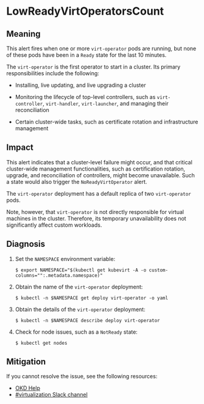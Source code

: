 <!-- Edited by Jiří Herrmann, 7 Nov 2022 -->

# LowReadyVirtOperatorsCount 

## Meaning

This alert fires when one or more `virt-operator` pods are running, but none of these pods have been in a `Ready` state for the last 10 minutes. 

The `virt-operator` is the first operator to start in a cluster. Its primary responsibilities include the following: 

- Installing, live updating, and live upgrading a cluster

- Monitoring the lifecycle of top-level controllers, such as `virt-controller`, `virt-handler`, `virt-launcher`, and managing their reconciliation

- Certain cluster-wide tasks, such as certificate rotation and infrastructure management


## Impact

This alert indicates that a cluster-level failure might occur, and that critical cluster-wide management functionalities, such as certification rotation, upgrade, and reconciliation of controllers, might become unavailable. Such a state would also trigger the `NoReadyVirtOperator` alert.

The `virt-operator` deployment has a default replica of two `virt-operator` pods.

Note, however, that `virt-operator` is not directly responsible for virtual machines in the cluster. Therefore, its temporary unavailability does not significantly affect custom workloads.

## Diagnosis

1. Set the `NAMESPACE` environment variable:
    ```
    $ export NAMESPACE="$(kubectl get kubevirt -A -o custom-columns="":.metadata.namespace)"
    ```

2. Obtain the name of the `virt-operator` deployment:
    ```
    $ kubectl -n $NAMESPACE get deploy virt-operator -o yaml
    ```

3. Obtain the details of the `virt-operator` deployment:
    ```
    $ kubectl -n $NAMESPACE describe deploy virt-operator
    ```

4. Check for node issues, such as a `NotReady` state:
    ```
    $ kubectl get nodes
    ```
    
## Mitigation

<!--CNV: If you cannot resolve the issue, log in to the [Customer Portal](https://access.redhat.com) and open a support case, attaching the artifacts gathered during the Diagnosis procedure.-->

<!--DS: If you cannot resolve the issue, log in to the link:https://access.redhat.com[Customer Portal] and open a support case, attaching the artifacts gathered during the Diagnosis procedure.-->
<!--USstart-->
If you cannot resolve the issue, see the following resources:

- [OKD Help](https://www.okd.io/help/)
- [#virtualization Slack channel](https://kubernetes.slack.com/channels/virtualization)
<!--USend-->